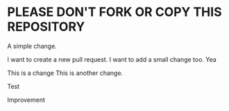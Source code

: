 PLEASE DON'T FORK OR COPY THIS REPOSITORY
=========================================

A simple change.

I want to create a new pull request.
I want to add a small change too.
Yea

This is a change
This is another change.

Test

Improvement

